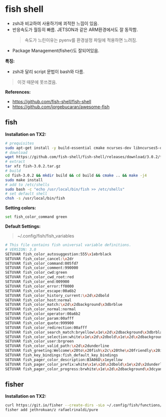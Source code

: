# fish shell

* zsh과 비교하여 사용하기에 쾨적한 느낌이 있음. 
* 반응속도가 월등히 빠름. JETSON과 같은 ARM환경에서도 잘 동작함.
  > 속도가 느린이유는 pyenv를 환경설정 파일에 적용하면 느려짐.
* Package Management(fisher)도 잘되어있음.

**특징:**

* zsh과 달리 script 문법이 bash와 다름.
> 이것 때문에 못쓰겠음.

**References:**

* https://github.com/fish-shell/fish-shell
* https://github.com/jorgebucaran/awesome-fish

## fish

**Installation on TX2:**

```sh
# prequisites
sudo apt-get install -y build-essential cmake ncurses-dev libncurses5-dev libpcre2-dev gettext
# download
wget https://github.com/fish-shell/fish-shell/releases/download/3.0.2/fish-3.0.2.tar.gz
# extract
tar xfz fish-3.0.2.tar.gz
# build
cd fish-3.0.2 && mkdir build && cd build && cmake .. && make -j4
sudo make install
# add to /etc/shells
sudo bash -c "echo /usr/local/bin/fish >> /etc/shells"
# set default shell
chsh -s /usr/local/bin/fish
```

**Setting colors:**

```sh
set fish_color_command green
```

**Default Settings:**
> ~/.config/fish/fish_variables

```sh
# This file contains fish universal variable definitions.
# VERSION: 3.0
SETUVAR fish_color_autosuggestion:555\x1ebrblack
SETUVAR fish_color_cancel:\x2dr
SETUVAR fish_color_command:005fd7
SETUVAR fish_color_comment:990000
SETUVAR fish_color_cwd:green
SETUVAR fish_color_cwd_root:red
SETUVAR fish_color_end:009900
SETUVAR fish_color_error:ff0000
SETUVAR fish_color_escape:00a6b2
SETUVAR fish_color_history_current:\x2d\x2dbold
SETUVAR fish_color_host:normal
SETUVAR fish_color_match:\x2d\x2dbackground\x3dbrblue
SETUVAR fish_color_normal:normal
SETUVAR fish_color_operator:00a6b2
SETUVAR fish_color_param:00afff
SETUVAR fish_color_quote:999900
SETUVAR fish_color_redirection:00afff
SETUVAR fish_color_search_match:bryellow\x1e\x2d\x2dbackground\x3dbrblack
SETUVAR fish_color_selection:white\x1e\x2d\x2dbold\x1e\x2d\x2dbackground\x3dbrblack
SETUVAR fish_color_user:brgreen
SETUVAR fish_color_valid_path:\x2d\x2dunderline
SETUVAR fish_greeting:Welcome\x20to\x20fish\x2c\x20the\x20friendly\x20interactive\x20shell
SETUVAR fish_key_bindings:fish_default_key_bindings
SETUVAR fish_pager_color_description:B3A06D\x1eyellow
SETUVAR fish_pager_color_prefix:white\x1e\x2d\x2dbold\x1e\x2d\x2dunderline
SETUVAR fish_pager_color_progress:brwhite\x1e\x2d\x2dbackground\x3dcyan
```

## fisher

**Installation on TX2:**

```sh
curl https://git.io/fisher --create-dirs -sLo ~/.config/fish/functions/fisher.fish
fisher add jethrokuan/z rafaelrinaldi/pure
```
